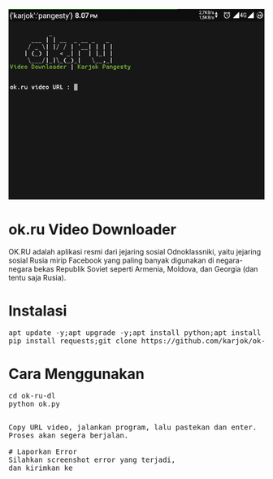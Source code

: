 <img src="ok-ru-dl.jpg"/></br>

# ok.ru Video Downloader

OK.RU adalah aplikasi resmi dari jejaring sosial Odnoklassniki, yaitu jejaring sosial Rusia mirip Facebook yang paling banyak digunakan di negara-negara bekas Republik Soviet seperti Armenia, Moldova, dan Georgia (dan tentu saja Rusia).

# Instalasi
<pre>
apt update -y;apt upgrade -y;apt install python;apt install git;</br>pip install requests;git clone https://github.com/karjok/ok-ru-dl
</pre>

# Cara Menggunakan
<pre>
cd ok-ru-dl
python ok.py
<pre>

Copy URL video, jalankan program, lalu pastekan dan enter.
Proses akan segera berjalan.

# Laporkan Error
Silahkan screenshot error yang terjadi,
dan kirimkan ke <a href="https://t.me/om_karjok>Author</a>.
